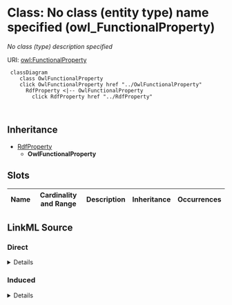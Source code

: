 

# Class: No class (entity type) name specified (owl_FunctionalProperty)


_No class (type) description specified_







URI: [owl:FunctionalProperty](http://www.w3.org/2002/07/owl#FunctionalProperty)






```mermaid
 classDiagram
    class OwlFunctionalProperty
    click OwlFunctionalProperty href "../OwlFunctionalProperty"
      RdfProperty <|-- OwlFunctionalProperty
        click RdfProperty href "../RdfProperty"
      
      
```





## Inheritance
* [RdfProperty](../classes/RdfProperty.md)
    * **OwlFunctionalProperty**



## Slots

| Name | Cardinality and Range | Description | Inheritance | Occurrences |
| ---  | --- | --- | --- | --- |














## LinkML Source

<!-- TODO: investigate https://stackoverflow.com/questions/37606292/how-to-create-tabbed-code-blocks-in-mkdocs-or-sphinx -->

### Direct

<details>

```yaml
name: owl_FunctionalProperty
conforms_to: No schema conformance document specified
description: No class (type) description specified
title: No class (entity type) name specified
from_schema: fio-kg
rank: 1000
is_a: rdf_Property
class_uri: owl:FunctionalProperty

```
</details>

### Induced

<details>

```yaml
name: owl_FunctionalProperty
conforms_to: No schema conformance document specified
description: No class (type) description specified
title: No class (entity type) name specified
from_schema: fio-kg
rank: 1000
is_a: rdf_Property
class_uri: owl:FunctionalProperty

```
</details>